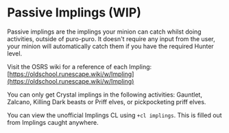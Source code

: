# Passive Implings \(WIP\)

Passive implings are the implings your minion can catch whilst doing activities, outside of puro-puro. It doesn't require any input from the user, your minion will automatically catch them if you have the required Hunter level.

Visit the OSRS wiki for a reference of each Impling: [https://oldschool.runescape.wiki/w/Impling](https://oldschool.runescape.wiki/w/Impling)

You can only get Crystal implings in the following activities: Gauntlet, Zalcano, Killing Dark beasts or Priff elves, or pickpocketing priff elves.

You can view the unofficial Implings CL using `+cl implings`. This is filled out from Implings caught anywhere.


